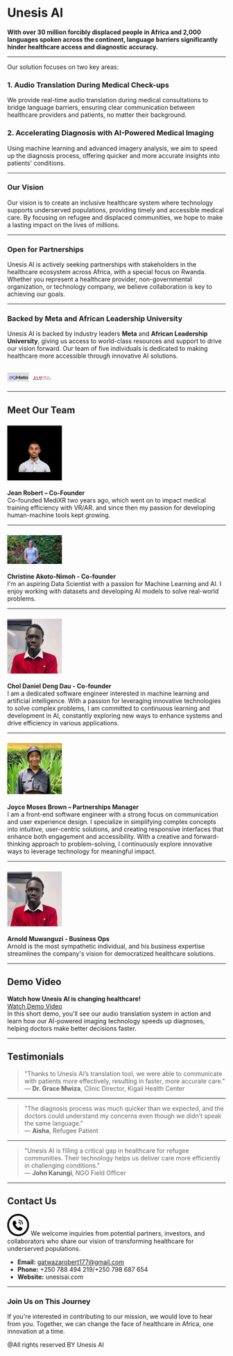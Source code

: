 

# Unesis AI

**With over 30 million forcibly displaced people in Africa and 2,000 languages spoken across the continent, language barriers significantly hinder healthcare access and diagnostic accuracy.**

---

Our solution focuses on two key areas:

### 1. Audio Translation During Medical Check-ups  

We provide real-time audio translation during medical consultations to bridge language barriers, ensuring clear communication between healthcare providers and patients, no matter their background.

### 2. Accelerating Diagnosis with AI-Powered Medical Imaging  

Using machine learning and advanced imagery analysis, we aim to speed up the diagnosis process, offering quicker and more accurate insights into patients' conditions.

---

### Our Vision  
Our vision is to create an inclusive healthcare system where technology supports underserved populations, providing timely and accessible medical care. By focusing on refugee and displaced communities, we hope to make a lasting impact on the lives of millions.

---


### Open for Partnerships  
Unesis AI is actively seeking partnerships with stakeholders in the healthcare ecosystem across Africa, with a special focus on Rwanda. Whether you represent a healthcare provider, non-governmental organization, or technology company, we believe collaboration is key to achieving our goals.

---

### Backed by Meta and African Leadership University  
Unesis AI is backed by industry leaders **Meta** and **African Leadership University**, giving us access to world-class resources and support to drive our vision forward. Our team of five individuals is dedicated to making healthcare more accessible through innovative AI solutions.

## <img src="/meta logo.webp" alt="Meta Logo" width="10%" height="10%" /> <img src="/AluLogoForAdmissions.png" alt="ALU Logo" width="10%" height="10%" /> 
---

## Meet Our Team

### <img src="/Gatwaza's professional picture.png" alt="Chol" width="25%" height="25%" />  
**Jean Robert – Co-Founder**  
Co-founded MediXR two years ago, which went on to impact medical training efficiency with VR/AR. and since then my passion for developing human-machine tools kept growing.

---

### <img src="/Christine.jpg" alt="Chol" width="25%" height="25%" />  
**Christine Akoto-Nimoh - Co-founder**  
I'm an aspiring Data Scientist with a passion for Machine Learning and AI. I enjoy working with datasets and developing AI models to solve real-world problems.

---

### <img src="/Chol.JPG" alt="Chol" width="25%" height="25%" />  
**Chol Daniel Deng Dau - Co-founder**  
I am a dedicated software engineer interested in machine learning and artificial intelligence. With a passion for leveraging innovative technologies to solve complex problems, I am committed to continuous learning and development in AI, constantly exploring new ways to enhance systems and drive efficiency in various applications.

---

### <img src="/Joyce.jpg" alt="Chol" width="25%" height="25%" /> 
**Joyce Moses Brown – Partnerships Manager**  
I am a front-end software engineer with a strong focus on communication and user experience design. I specialize in simplifying complex concepts into intuitive, user-centric solutions, and creating responsive interfaces that enhance both engagement and accessibility. With a creative and forward-thinking approach to problem-solving, I continuously explore innovative ways to leverage technology for meaningful impact.

---

### <img src="/Chol.JPG" alt="Chol" width="25%" height="25%" />  
**Arnold Muwanguzi - Business Ops**  
Arnold is the most sympathetic individual, and his business expertise streamlines the company's vision for democratized healthcare solutions.

---

## Demo Video  

**Watch how Unesis AI is changing healthcare!**  
[Watch Demo Video](/demo_video.mp4)  
In this short demo, you'll see our audio translation system in action and learn how our AI-powered imaging technology speeds up diagnoses, helping doctors make better decisions faster.

---

## Testimonials

> "Thanks to Unesis AI’s translation tool, we were able to communicate with patients more effectively, resulting in faster, more accurate care."  
— **Dr. Grace Mwiza**, Clinic Director, Kigali Health Center

---

> "The diagnosis process was much quicker than we expected, and the doctors could understand my concerns even though we didn’t speak the same language."  
— **Aisha**, Refugee Patient

---

> "Unesis AI is filling a critical gap in healthcare for refugee communities. Their technology helps us deliver care more efficiently in challenging conditions."  
— **John Karungi**, NGO Field Officer

---

## Contact Us  
<img src="/Contact icon.png" alt="Contact Icon" width="10%" height="10%" />  
We welcome inquiries from potential partners, investors, and collaborators who share our vision of transforming healthcare for underserved populations.

- **Email:** gatwazarobert177@gmail.com
- **Phone:** +250 788 494 219/+250 798 687 654
- **Website:** unesisai.com

---

### Join Us on This Journey  
If you're interested in contributing to our mission, we would love to hear from you. Together, we can change the face of healthcare in Africa, one innovation at a time.

@All rights reserved BY Unesis AI
